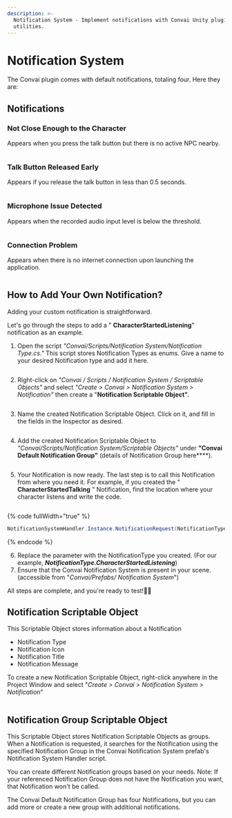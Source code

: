 ```yaml
---
description: >-
  Notification System - Implement notifications with Convai Unity plugin
  utilities.
---
```


# Notification System

The Convai plugin comes with default notifications, totaling four. Here they are:



## Notifications

### Not Close Enough to the Character

Appears when you press the talk button but there is no active NPC nearby.

<figure><img src="../../../.gitbook/assets/NotCloseEnoughToTheCharacterNotification.png" alt=""><figcaption></figcaption></figure>

### Talk Button Released Early

Appears if you release the talk button in less than 0.5 seconds.

<figure><img src="../../../.gitbook/assets/TalkButtonReleasedEarlyNotification.png" alt=""><figcaption></figcaption></figure>

### Microphone Issue Detected

Appears when the recorded audio input level is below the threshold.

<figure><img src="../../../.gitbook/assets/MicrophoneIssueNotification.png" alt=""><figcaption></figcaption></figure>

### Connection Problem

Appears when there is no internet connection upon launching the application.

<div align="center" data-full-width="true">

<figure><img src="../../../.gitbook/assets/ConnectionProblemNotification.png" alt=""><figcaption></figcaption></figure>

</div>



## How to Add Your Own Notification?

Adding your custom notification is straightforward.&#x20;

Let's go through the steps to add a " **CharacterStartedListening**" notification as an example.

1. Open the script _"Convai/Scripts/Notification System/Notification Type.cs."_  This script stores Notification Types as enums. Give a name to your desired Notification type and add it here.

<figure><img src="../../../.gitbook/assets/NotificationType.png" alt=""><figcaption></figcaption></figure>

2. Right-click on _"Convai / Scripts / Notification System / Scriptable Objects"_ and select _"Create > Convai > Notification System > Notification"_ then create a "**Notification Scriptable Object".**

<figure><img src="../../../.gitbook/assets/ConvaiNotificationScriptableObject.png" alt=""><figcaption></figcaption></figure>

3. Name the created Notification Scriptable Object. Click on it, and fill in the fields in the Inspector as desired.

<figure><img src="../../../.gitbook/assets/CharacterStartedListeningSONotification.png" alt=""><figcaption></figcaption></figure>

4. Add the created Notification Scriptable Object to _"Convai/Scripts/Notification System/Scriptable Objects"_ under **"Convai Default Notification Group"** (details of Notification Group here\*\*\*\*).

<figure><img src="../../../.gitbook/assets/ConvaiDefaultNotificationGroup.png" alt=""><figcaption></figcaption></figure>

5. Your Notification is now ready. The last step is to call this Notification from where you need it. For example, if you created the " **CharacterStartedTalking** " Notification, find the location where your character listens and write the code.

<figure><img src="../../../.gitbook/assets/NotificationRequest.png" alt=""><figcaption></figcaption></figure>

{% code fullWidth="true" %}
```csharp
NotificationSystemHandler.Instance.NotificationRequest(NotificationType.CharacterStartedListening);
```
{% endcode %}

6. Replace the parameter with the NotificationType you created.                                                                    (For our example, _**NotificationType.CharacterStartedListening**_)
7. Ensure that the Convai Notification System is present in your scene.                                                        (accessible from "_Convai/Prefabs/ Notification System_")

All steps are complete, and you're ready to test!🙂✅

## Notification Scriptable Object

This Scriptable Object stores information about a Notification

* Notification Type
* Notification Icon
* Notification Title
* Notification Message

To create a new Notification Scriptable Object, right-click anywhere in the Project Window and select "_Create > Convai > Notification System > Notification_"

<figure><img src="../../../.gitbook/assets/NotificationScriptableObject.png" alt=""><figcaption></figcaption></figure>

## Notification Group Scriptable Object

This Scriptable Object stores Notification Scriptable Objects as groups. When a Notification is requested, it searches for the Notification using the specified Notification Group in the Convai Notification System prefab's Notification System Handler script.&#x20;

You can create different Notification groups based on your needs. Note: If your referenced Notification Group does not have the Notification you want, that Notification won't be called.

&#x20;The Convai Default Notification Group has four Notifications, but you can add more or create a new group with additional notifications.

##

<figure><img src="../../../.gitbook/assets/NotificationGroupScriptableObject.png" alt=""><figcaption></figcaption></figure>
